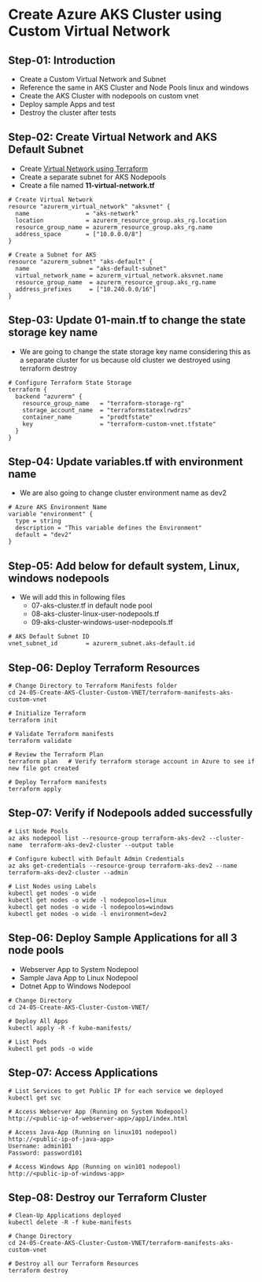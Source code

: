 # Create Azure AKS Cluster using Custom Virtual Network

## Step-01: Introduction
- Create a Custom Virtual Network and Subnet
- Reference the same in AKS Cluster and Node Pools linux and windows
- Create the AKS Cluster with nodepools on custom vnet
- Deploy sample Apps and test
- Destroy the cluster after tests

## Step-02: Create Virtual Network and AKS Default Subnet
- Create [Virtual Network using Terraform](https://registry.terraform.io/providers/hashicorp/azurerm/latest/docs/resources/virtual_network)
- Create a separate subnet for AKS Nodepools
- Create a file named **11-virtual-network.tf**
```
# Create Virtual Network
resource "azurerm_virtual_network" "aksvnet" {
  name                = "aks-network"
  location            = azurerm_resource_group.aks_rg.location
  resource_group_name = azurerm_resource_group.aks_rg.name
  address_space       = ["10.0.0.0/8"]
}

# Create a Subnet for AKS
resource "azurerm_subnet" "aks-default" {
  name                 = "aks-default-subnet"
  virtual_network_name = azurerm_virtual_network.aksvnet.name
  resource_group_name  = azurerm_resource_group.aks_rg.name
  address_prefixes     = ["10.240.0.0/16"]
}
```

## Step-03: Update 01-main.tf to change the state storage key name
- We are going to change the state storage key name considering this as a separate cluster for us because old cluster we destroyed using terraform destroy
```
# Configure Terraform State Storage
terraform {
  backend "azurerm" {
    resource_group_name   = "terraform-storage-rg"
    storage_account_name  = "terraformstatexlrwdrzs"
    container_name        = "prodtfstate"
    key                   = "terraform-custom-vnet.tfstate"
  }
}
```

## Step-04: Update variables.tf with environment name
- We are also going to change cluster environment name as dev2
```
# Azure AKS Environment Name
variable "environment" {
  type = string  
  description = "This variable defines the Environment"  
  default = "dev2"
}
```

## Step-05: Add below for default system, Linux, windows nodepools
- We will add this in following files
  - 07-aks-cluster.tf in default node pool
  - 08-aks-cluster-linux-user-nodepools.tf
  - 09-aks-cluster-windows-user-nodepools.tf
```
# AKS Default Subnet ID
vnet_subnet_id        = azurerm_subnet.aks-default.id 
```

## Step-06: Deploy Terraform Resources
```
# Change Directory to Terraform Manifests folder
cd 24-05-Create-AKS-Cluster-Custom-VNET/terraform-manifests-aks-custom-vnet

# Initialize Terraform
terraform init

# Validate Terraform manifests
terraform validate

# Review the Terraform Plan
terraform plan   # Verify terraform storage account in Azure to see if new file got created

# Deploy Terraform manifests
terraform apply 
```



## Step-07: Verify if Nodepools added successfully
```
# List Node Pools
az aks nodepool list --resource-group terraform-aks-dev2 --cluster-name  terraform-aks-dev2-cluster --output table

# Configure kubectl with Default Admin Credentials
az aks get-credentials --resource-group terraform-aks-dev2 --name  terraform-aks-dev2-cluster --admin

# List Nodes using Labels
kubectl get nodes -o wide
kubectl get nodes -o wide -l nodepoolos=linux
kubectl get nodes -o wide -l nodepoolos=windows
kubectl get nodes -o wide -l environment=dev2
```


## Step-06: Deploy Sample Applications for all 3 node pools
- Webserver App to System Nodepool
- Sample Java App to Linux Nodepool
- Dotnet App to Windows Nodepool
```
# Change Directory 
cd 24-05-Create-AKS-Cluster-Custom-VNET/

# Deploy All Apps
kubectl apply -R -f kube-manifests/

# List Pods
kubectl get pods -o wide
```

## Step-07: Access Applications
```
# List Services to get Public IP for each service we deployed 
kubectl get svc

# Access Webserver App (Running on System Nodepool)
http://<public-ip-of-webserver-app>/app1/index.html

# Access Java-App (Running on linux101 nodepool)
http://<public-ip-of-java-app>
Username: admin101
Password: password101

# Access Windows App (Running on win101 nodepool)
http://<public-ip-of-windows-app>
```

## Step-08: Destroy our Terraform Cluster
```
# Clean-Up Applications deployed
kubectl delete -R -f kube-manifests

# Change Directory 
cd 24-05-Create-AKS-Cluster-Custom-VNET/terraform-manifests-aks-custom-vnet

# Destroy all our Terraform Resources
terraform destroy
```